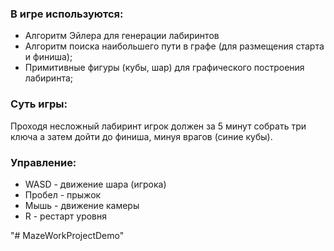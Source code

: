 ### В игре используются:

* Алгоритм Эйлера для генерации лабиринтов
* Алгоритм поиска наибольшего пути в графе (для размещения старта и финиша);
* Примитивные фигуры (кубы, шар) для графического построения лабиринта;

### Суть игры:

Проходя несложный лабиринт игрок должен за 5 минут собрать три ключа а затем дойти до финиша, минуя врагов (синие кубы).

### Управление:

* WASD - движение шара (игрока)
* Пробел - прыжок
* Мышь - движение камеры
* R - рестарт уровня

"# MazeWorkProjectDemo" 
